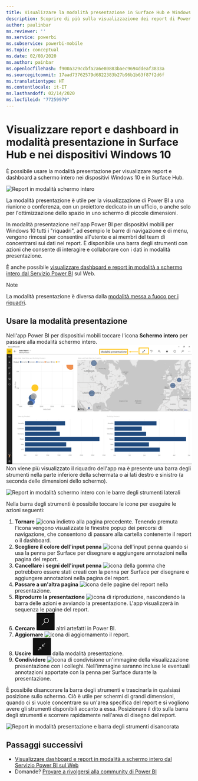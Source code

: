 ```yaml
---
title: Visualizzare la modalità presentazione in Surface Hub e Windows 10 - Power BI
description: Scoprire di più sulla visualizzazione dei report di Power BI in Surface Hub e sulla visualizzazione di dashboard, report e riquadri di Power BI in modalità schermo intero nei dispositivi Windows 10.
author: paulinbar
ms.reviewer: ''
ms.service: powerbi
ms.subservice: powerbi-mobile
ms.topic: conceptual
ms.date: 02/08/2020
ms.author: painbar
ms.openlocfilehash: f900a329ccbfa2a6e80883baec9694ddeaf3833a
ms.sourcegitcommit: 17aad73762579d6822383b27b96b1b63f87f2d6f
ms.translationtype: HT
ms.contentlocale: it-IT
ms.lasthandoff: 02/14/2020
ms.locfileid: "77259979"
---
```

# <a name="view-reports-and-dashboards-in-presentation-mode-on-surface-hub-and-windows-10-devices"></a>Visualizzare report e dashboard in modalità presentazione in Surface Hub e nei dispositivi Windows 10
È possibile usare la modalità presentazione per visualizzare report e dashboard a schermo intero nei dispositivi Windows 10 e in Surface Hub. 

![Report in modalità schermo intero](./media/mobile-windows-10-app-presentation-mode/power-bi-presentation-mode-2.png)

La modalità presentazione è utile per la visualizzazione di Power BI a una riunione o conferenza, con un proiettore dedicato in un ufficio, o anche solo per l'ottimizzazione dello spazio in uno schermo di piccole dimensioni. 

In modalità presentazione nell'app Power BI per dispositivi mobili per Windows 10 tutti i "riquadri", ad esempio le barre di navigazione e di menu, vengono rimossi per consentire all'utente e ai membri del team di concentrarsi sui dati nel report. È disponibile una barra degli strumenti con azioni che consente di interagire e collaborare con i dati in modalità presentazione.

È anche possibile [visualizzare dashboard e report in modalità a schermo intero dal Servizio Power BI](../end-user-focus.md) sul Web.

> [!NOTE]
> La modalità presentazione è diversa dalla [modalità messa a fuoco per i riquadri](mobile-tiles-in-the-mobile-apps.md).
> 
> 

## <a name="use-presentation-mode"></a>Usare la modalità presentazione
Nell'app Power BI per dispositivi mobili toccare l'icona **Schermo intero** per passare alla modalità schermo intero.
![Icona schermo intero](././media/mobile-windows-10-app-presentation-mode/power-bi-full-screen-icon.png) Non viene più visualizzato il riquadro dell'app ma è presente una barra degli strumenti nella parte inferiore della schermata o ai lati destro e sinistro (a seconda delle dimensioni dello schermo).

![Report in modalità schermo intero con le barre degli strumenti laterali](./media/mobile-windows-10-app-presentation-mode/power-bi-presentation-mode-2.png)

Nella barra degli strumenti è possibile toccare le icone per eseguire le azioni seguenti:

1. **Tornare** ![icona indietro](./media/mobile-windows-10-app-presentation-mode/power-bi-windows-10-presentation-back-icon.png) alla pagina precedente. Tenendo premuta l'icona vengono visualizzate le finestre popup dei percorsi di navigazione, che consentono di passare alla cartella contenente il report o il dashboard.
2. **Scegliere il colore dell'input penna** ![icona dell'input penna](./media/mobile-windows-10-app-presentation-mode/power-bi-windows-10-presentation-ink-icon.png) quando si usa la penna per Surface per disegnare e aggiungere annotazioni nella pagina del report.
3. **Cancellare i segni dell'input penna** ![icona della gomma](./media/mobile-windows-10-app-presentation-mode/power-bi-windows-10-presentation-eraser-icon.png) che potrebbero essere stati creati con la penna per Surface per disegnare e aggiungere annotazioni nella pagina del report.  
4. **Passare a un'altra pagina** ![icona delle pagine](./media/mobile-windows-10-app-presentation-mode/power-bi-windows-10-presentation-pages-icon.png) del report nella presentazione.
5. **Riprodurre la presentazione** ![icona di riproduzione](./media/mobile-windows-10-app-presentation-mode/power-bi-windows-10-presentation-play-icon.png), nascondendo la barra delle azioni e avviando la presentazione. L'app visualizzerà in sequenza le pagine del report. 
6. **Cercare** ![icona di ricerca](./media/mobile-windows-10-app-presentation-mode/power-bi-windows-10-presentation-search-icon.png) altri artefatti in Power BI.
7. **Aggiornare** ![icona di aggiornamento](./media/mobile-windows-10-app-presentation-mode/power-bi-windows-10-presentation-refresh-icon.png) il report.
8. **Uscire** ![icona per uscire dalla modalità a schermo intero](./media/mobile-windows-10-app-presentation-mode/power-bi-windows-10-exit-full-screen-icon.png) dalla modalità presentazione.
8. **Condividere** ![icona di condivisione](./media/mobile-windows-10-app-presentation-mode/power-bi-windows-10-share-icon.png) un'immagine della visualizzazione presentazione con i colleghi. Nell'immagine saranno incluse le eventuali annotazioni apportate con la penna per Surface durante la presentazione.

È possibile disancorare la barra degli strumenti e trascinarla in qualsiasi posizione sullo schermo. Ciò è utile per schermi di grandi dimensioni, quando ci si vuole concentrare su un'area specifica del report e si vogliono avere gli strumenti disponibili accanto a essa. Posizionare il dito sulla barra degli strumenti e scorrere rapidamente nell'area di disegno del report.

![Report in modalità presentazione e barra degli strumenti disancorata](./media/mobile-windows-10-app-presentation-mode/power-bi-windows-10-presentation-drag-toolbar-2.png)


## <a name="next-steps"></a>Passaggi successivi
* [Visualizzare dashboard e report in modalità a schermo intero dal Servizio Power BI sul Web](../end-user-focus.md)
* Domande? [Provare a rivolgersi alla community di Power BI](https://community.powerbi.com/)

